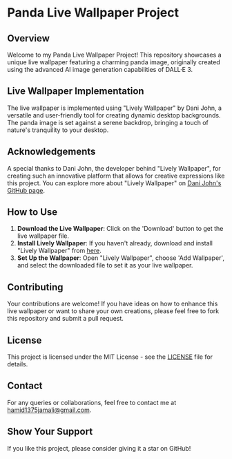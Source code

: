 
# Panda Live Wallpaper Project

## Overview
Welcome to my Panda Live Wallpaper Project! This repository showcases a unique live wallpaper featuring a charming panda image, originally created using the advanced AI image generation capabilities of DALL·E 3.

## Live Wallpaper Implementation
The live wallpaper is implemented using "Lively Wallpaper" by Dani John, a versatile and user-friendly tool for creating dynamic desktop backgrounds. The panda image is set against a serene backdrop, bringing a touch of nature's tranquility to your desktop.

## Acknowledgements
A special thanks to Dani John, the developer behind "Lively Wallpaper", for creating such an innovative platform that allows for creative expressions like this project. You can explore more about "Lively Wallpaper" on [Dani John's GitHub page](https://github.com/rocksdanister).

## How to Use
1. **Download the Live Wallpaper**: Click on the 'Download' button to get the live wallpaper file.
2. **Install Lively Wallpaper**: If you haven't already, download and install "Lively Wallpaper" from [here](https://github.com/rocksdanister/lively).
3. **Set Up the Wallpaper**: Open "Lively Wallpaper", choose 'Add Wallpaper', and select the downloaded file to set it as your live wallpaper.

## Contributing
Your contributions are welcome! If you have ideas on how to enhance this live wallpaper or want to share your own creations, please feel free to fork this repository and submit a pull request.

## License
This project is licensed under the MIT License - see the [LICENSE](https://opensource.org/license/mit/) file for details.

## Contact
For any queries or collaborations, feel free to contact me at [hamid1375jamali@gmail.com](mailto:hamid1375jamali@gmail.com).

## Show Your Support
If you like this project, please consider giving it a star on GitHub!

